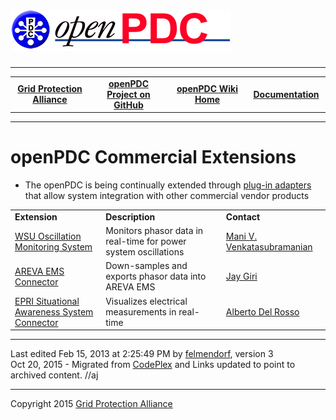 <html lang="en" xmlns="http://www.w3.org/1999/xhtml">
<head>
<meta charset="utf-8" />
</head>
<body>
<!--HtmlToGmd.Body-->
<h1><a href="https://github.com/GridProtectionAlliance/openPDC/tree/master/Source/Documentation/wiki/openPDC_Home.md"><img src="https://github.com/GridProtectionAlliance/openPDC/blob/master/Source/Documentation/wiki/openPDC_Logo.png" alt="The Open Source Phasor Data Concentrator" /></a></h1>
<hr />
<div id="NavigationMenu">
<table style="width: 100%; border-collapse: collapse; border: 0px solid gray;">
<tr>
<td style="width: 25%; text-align:center;"><b><a href="http://www.gridprotectionalliance.org">Grid Protection Alliance</a></b></td>
<td style="width: 25%; text-align:center;"><b><a href="https://github.com/GridProtectionAlliance/openPDC">openPDC Project on GitHub</a></b></td>
<td style="width: 25%; text-align:center;"><b><a href="https://github.com/GridProtectionAlliance/openPDC/tree/master/Source/Documentation/wiki/openPDC_Home.md">openPDC Wiki Home</a></b></td>
<td style="width: 25%; text-align:center;"><b><a href="https://github.com/GridProtectionAlliance/openPDC/tree/master/Source/Documentation/wiki/openPDC_Documentation_Home.md">Documentation</a></b></td>
</tr>
</table>
</div>
<hr />
<!--/HtmlToGmd.Body-->
<div class="WikiContent">
<div class="wikidoc">
<h1>openPDC Commercial Extensions</h1>
<ul>
<li>The openPDC is being continually extended through <a href="https://github.com/GridProtectionAlliance/openPDC/tree/master/Source/Documentation/wiki/Developers_Custom_Adapters.md">
plug-in adapters</a> that allow system integration with other commercial vendor products</li></ul>
<table>
<tbody>
<tr>
<td><b>Extension</b> </td>
<td><b>Description</b> </td>
<td><b>Contact</b> </td>
</tr>
<tr>
<td><a href="https://github.com/GridProtectionAlliance/openPDC/blob/master/Source/Documentation/wiki/archives/kobet_tva_oscillation_monitoring_tools_20091008.pdf">WSU Oscillation Monitoring System</a>
</td>
<td>Monitors phasor data in real-time for power system oscillations </td>
<td><a href="mailto:mani@eecs.wsu.edu">Mani V. Venkatasubramanian</a> </td>
</tr>
<tr>
<td><a href="https://github.com/GridProtectionAlliance/openPDC/blob/master/Source/Documentation/wiki/archives/jay-giri-alstom_Energy_Management_Systems.pdf">AREVA EMS Connector</a>
</td>
<td>Down-samples and exports phasor data into AREVA EMS </td>
<td><a href="mailto:jay.giri@areva-td.com">Jay Giri</a> </td>
</tr>
<tr>
<td><a href="https://github.com/GridProtectionAlliance/openPDC/blob/master/Source/Documentation/wiki/archives/zhang_epri_wapsv_20091008.pdf">EPRI Situational Awareness System Connector</a>
</td>
<td>Visualizes electrical measurements in real-time </td>
<td><a href="mailto: adelrosso@epri.com">Alberto Del Rosso</a> </td>
</tr>
</tbody>
</table>
</div>
</div>
<div id="footer">
<hr />
Last edited Feb 15, 2013 at 2:25:49 PM by <a id="wikiEditByLink" href="http://www.codeplex.com/site/users/view/felmendorf">felmendorf</a>, version 3<br />
Oct 20, 2015 - Migrated from <a href="http://openpdc.codeplex.com/wikipage?title=Extensions">CodePlex</a> and Links updated to point to archived content. //aj
</div>
<!--HtmlToGmd.Foot-->
<div id="copyright">
<hr />
Copyright 2015 <a href="http://www.gridprotectionalliance.org">Grid Protection Alliance</a>
</div>
<!--/HtmlToGmd.Foot-->
</body>
</html>
